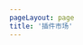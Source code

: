 ```yaml
---
pageLayout: page
title: '插件市场'
---
```


<PluginMarket :items="pluginItems" :columns="3"/>

<script setup lang="ts">
import { pluginItems } from '@source/.vuepress/data/plugin'
</script>